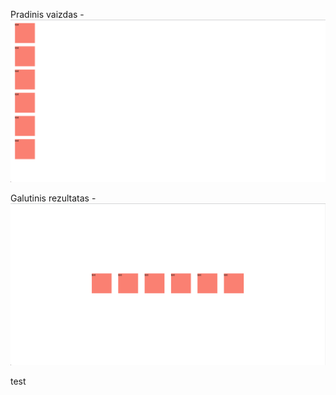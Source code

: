Pradinis vaizdas - ![alt text](./starting-point.png)

Galutinis rezultatas - ![alt text](./expected-result.png)

test